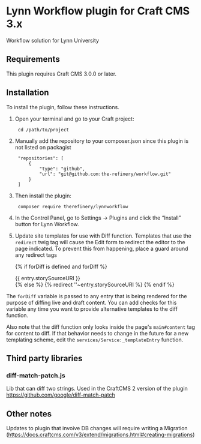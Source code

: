 # Lynn Workflow plugin for Craft CMS 3.x

Workflow solution for Lynn University

## Requirements

This plugin requires Craft CMS 3.0.0 or later.

## Installation

To install the plugin, follow these instructions.

1. Open your terminal and go to your Craft project:

        cd /path/to/project

2. Manually add the repository to your composer.json since this plugin is not listed on packagist

		"repositories": [
			{
				"type": "github",
				"url": "git@github.com:the-refinery/workflow.git"
			}
		]

3. Then install the plugin:

		composer require therefinery/lynnworkflow

4. In the Control Panel, go to Settings → Plugins and click the “Install” button for Lynn Workflow.

5. Update site templates for use with Diff function. Templates that use the `redirect` twig tag will cause the Edit form to redirect the editor to the page indicated. To prevent this from happening, place a guard around any redirect tags

	{% if forDiff is defined and forDiff %}
		<main id="content" role="main">
		{{ entry.storySourceURI }}
		</main>
	{% else %}
	{% redirect ''~entry.storySourceURI %}
	{% endif %}

The `forDiff` variable is passed to any entry that is being rendered for the purpose of diffing live and draft content. You can add checks for this variable any time you want to provide alternative templates to the diff function.

Also note that the diff function only looks inside the page's `main#content` tag for content to diff. If that behavior needs to change in the future for a new templating scheme, edit the `services/Service:_templateEntry` function.

## Third party libraries

### diff-match-patch.js
Lib that can diff two strings. Used in the CraftCMS 2 version of the plugin
https://github.com/google/diff-match-patch

## Other notes
Updates to plugin that invoive DB changes will require writing a Migration (https://docs.craftcms.com/v3/extend/migrations.html#creating-migrations)